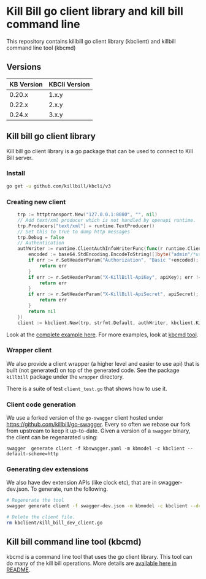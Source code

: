 # Kill Bill go client library and kill bill command line
This repository contains killbill go client library (kbclient)
and killbill command line tool (kbcmd)

## Versions

| KB Version | KBCli Version |
|------------|---------------|
| 0.20.x     | 1.x.y         |
| 0.22.x     | 2.x.y         |
| 0.24.x     | 3.x.y         |



## Kill bill go client library
Kill bill go client library is a go package that can be used to connect to Kill Bill server.

### Install
```bash
go get -u github.com/killbill/kbcli/v3
```

### Creating new client
```go
    trp := httptransport.New("127.0.0.1:8080", "", nil)
    // Add text/xml producer which is not handled by openapi runtime.
    trp.Producers["text/xml"] = runtime.TextProducer()
    // Set this to true to dump http messages
    trp.Debug = false
    // Authentication
    authWriter := runtime.ClientAuthInfoWriterFunc(func(r runtime.ClientRequest, _ strfmt.Registry) error {
        encoded := base64.StdEncoding.EncodeToString([]byte("admin"/*username*/ + ":" + "password" /**password*/))
        if err := r.SetHeaderParam("Authorization", "Basic "+encoded); err != nil {
            return err
        }
        if err := r.SetHeaderParam("X-KillBill-ApiKey", apiKey); err != nil {
            return err
        }
        if err := r.SetHeaderParam("X-KillBill-ApiSecret", apiSecret); err != nil {
            return err
        }
        return nil
    })
    client := kbclient.New(trp, strfmt.Default, authWriter, kbclient.KillbillDefaults{})
```

Look at the [complete example here](examples/listaccounts/main.go).
For more examples, look at [kbcmd tool](kbcmd/README.md).

### Wrapper client

We also provide a client wrapper (a higher level and easier to use api) that is built (not generated) on top of the generated code.
See the package `killbill` package under the `wrapper` directory.

There is a suite of test `client_test.go` that shows how to use it.

### Client code generation

We use a forked version of the `go-swagger` client hosted under https://github.com/killbill/go-swagger.
Every so often we rebase our fork from upstream to keep it up-to-date. Given a version of a `swagger` binary, the
client can be regenarated using:

`swagger  generate client -f kbswagger.yaml -m kbmodel -c kbclient --default-scheme=http`


### Generating dev extensions
We also have dev extension APIs (like clock etc), that are in swagger-dev.json. To generate,
run the following.

```bash
# Regenerate the tool
swagger generate client -f swagger-dev.json -m kbmodel -c kbclient --default-scheme=http

# Delete the client file.
rm kbclient/kill_bill_dev_client.go
```

## Kill bill command line tool (kbcmd)
kbcmd is a command line tool that uses the go client library. This tool can do many of the
kill bill operations. More details are [available here in README](kbcmd/README.md).